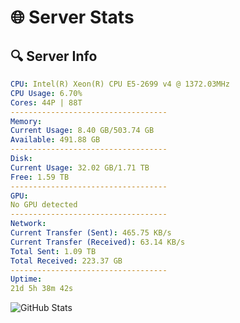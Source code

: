 # 🌐 Server Stats
## 🔍 Server Info
```yaml
CPU: Intel(R) Xeon(R) CPU E5-2699 v4 @ 1372.03MHz
CPU Usage: 6.70%
Cores: 44P | 88T
-----------------------------------
Memory:
Current Usage: 8.40 GB/503.74 GB
Available: 491.88 GB
-----------------------------------
Disk:
Current Usage: 32.02 GB/1.71 TB
Free: 1.59 TB
-----------------------------------
GPU:
No GPU detected
-----------------------------------
Network:
Current Transfer (Sent): 465.75 KB/s
Current Transfer (Received): 63.14 KB/s
Total Sent: 1.09 TB
Total Received: 223.37 GB
-----------------------------------
Uptime:
21d 5h 38m 42s
```
![GitHub Stats](https://img.shields.io/badge/Updated-2025-05-10_22:47:30-blue)